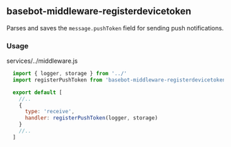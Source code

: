 ## basebot-middleware-registerdevicetoken

Parses and saves the `message.pushToken` field for sending push notifications.

### Usage

services/../middleware.js
```javascript
  import { logger, storage } from '../'
  import registerPushToken from 'basebot-middleware-registerdevicetoken'

  export default [
    //..
    {
      type: 'receive',
      handler: registerPushToken(logger, storage)
    }
    //..
  ]
```
